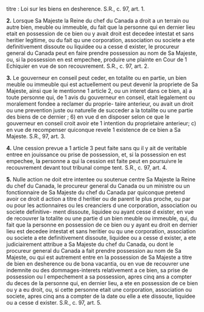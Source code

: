 titre : Loi sur les biens en desherence. S.R., c.
97, art. 1.

**2.** Lorsque Sa Majeste la Reine du chef du
Canada a droit a un terrain ou autre bien,
meuble ou immeuble, du fait que la personne
qui en dernier lieu etait en possession de ce
bien ou y avait droit est decedee intestat et
sans heritier legitime, ou du fait qu une
corporation, association ou societe a ete
definitivement dissoute ou liquidee ou a cesse
d exister, le procureur general du Canada
peut en faire prendre possession au nom de
Sa Majeste, ou, si la possession en est
empechee, produire une plainte en Cour de
1 Echiquier en vue de son recouvrement. S.R.,
c. 97, art. 2.

**3.** Le gouverneur en conseil peut ceder, en
totalite ou en partie, un bien meuble ou
immeuble qui est actuellement ou peut
devenir la propriete de Sa Majeste, ainsi que
le mentionne 1 article 2, ou un interet dans ce
bien,
a) a toute personne qui, de 1 avis du
gouverneur en conseil, etait legalement ou
moralement fondee a reclamer du proprie-
taire anterieur, ou avait un droit ou une
prevention juste ou naturelle de succeder a
la totalite ou une partie des biens de ce
dernier ;
6) en vue d en disposer selon ce que le
gouverneur en conseil croit avoir ete
1 intention du proprietaire anterieur;
c) en vue de recompenser quiconque revele
1 existence de ce bien a Sa Majeste. S.R.,
97, art. 3.

**4.** Une cession prevue a 1 article 3 peut
faite sans qu il y ait de veritable entree en
jouissance ou prise de possession, et, si la
possession en est empechee, la personne a qui
la cession est faite peut en poursuivre le
recouvrement devant tout tribunal compe
tent. S.R., c. 97, art. 4.

**5.** Nulle action ne doit etre intentee ou
soutenue centre Sa Majeste la Reine du chef
du Canada, le procureur general du Canada
ou un ministre ou un fonctionnaire de Sa
Majeste du chef du Canada par quiconque
pretend avoir ce droit d action a titre d heritier
ou de parent le plus proche, ou par ou pour
les actionnaires ou les creanciers d une
corporation, association ou societe definitive-
ment dissoute, liquidee ou ayant cesse
d exister, en vue de recouvrer la totalite ou
une partie d un bien meuble ou immeuble,
qui, du fait que la personne en possession de
ce bien ou y ayant eu droit en dernier lieu est
decedee intestat et sans heritier ou qu une
corporation, association ou societe a ete
definitivement dissoute, liquidee ou a cesse
d exister, a ete judiciairement attribue a Sa
Majeste du chef du Canada, ou dont le
procureur general du Canada a fait prendre
possession au nom de Sa Majeste, ou qui est
autrement entre en la possession de Sa Majeste
a titre de bien en desherence ou de bona
vacantia, ou en vue de recouvrer une indemnite
ou des dommages-interets relativement a ce
bien, sa prise de possession ou I empechement
a sa possession, apres cinq ans a compter du
deces de la personne qui, en dernier lieu, a
ete en possession de ce bien ou y a eu droit,
ou, si cette personne etait une corporation,
association ou societe, apres cinq ans a
compter de la date ou elle a ete dissoute,
liquidee ou a cesse d exister. S.R., c. 97,
art. 5.
